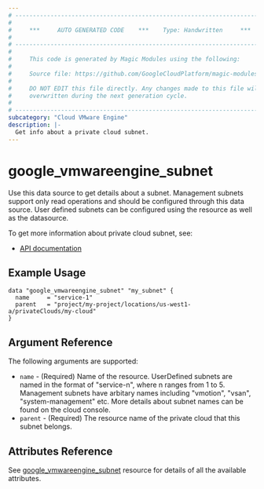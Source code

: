 ```yaml
---
# ----------------------------------------------------------------------------
#
#     ***     AUTO GENERATED CODE    ***    Type: Handwritten     ***
#
# ----------------------------------------------------------------------------
#
#     This code is generated by Magic Modules using the following:
#
#     Source file: https://github.com/GoogleCloudPlatform/magic-modules/tree/main/mmv1/third_party/terraform/website/docs/d/vmwareengine_subnet.html.markdown
#
#     DO NOT EDIT this file directly. Any changes made to this file will be
#     overwritten during the next generation cycle.
#
# ----------------------------------------------------------------------------
subcategory: "Cloud VMware Engine"
description: |-
  Get info about a private cloud subnet.
---
```


# google_vmwareengine_subnet

Use this data source to get details about a subnet. Management subnets support only read operations and should be configured through this data source. User defined subnets can be configured using the resource as well as the datasource.

To get more information about private cloud subnet, see:
* [API documentation](https://cloud.google.com/vmware-engine/docs/reference/rest/v1/projects.locations.privateClouds.subnets)

## Example Usage

```hcl
data "google_vmwareengine_subnet" "my_subnet" {
  name     = "service-1"
  parent   = "project/my-project/locations/us-west1-a/privateClouds/my-cloud"
}
```

## Argument Reference

The following arguments are supported:

* `name` - (Required) Name of the resource. 
UserDefined subnets are named in the format of "service-n", where n ranges from 1 to 5. 
Management subnets have arbitary names including "vmotion", "vsan", "system-management" etc. More details about subnet names can be found on the cloud console.
* `parent` - (Required) The resource name of the private cloud that this subnet belongs.

## Attributes Reference

See [google_vmwareengine_subnet](https://registry.terraform.io/providers/hashicorp/google/latest/docs/resources/vmwareengine_subnet#attributes-reference) resource for details of all the available attributes.